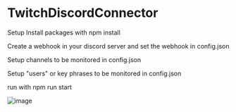 ﻿# TwitchDiscordConnector
Setup
Install packages with npm install

Create a webhook in your discord server and set the webhook in config.json

Setup channels to be monitored in config.json

Setup "users" or key phrases to be monitored in config.json

run with  npm run start


![image](https://user-images.githubusercontent.com/16251746/140000183-933b3304-26e7-448e-81f1-f4042803ad2f.png)
